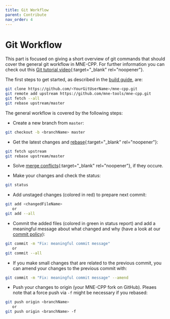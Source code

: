 ```yaml
---
title: Git Workflow
parent: Contribute
nav_order: 4
---
```

# Git Workflow

This part is focused on giving a short overview of git commands that should cover the general git workflow in MNE-CPP. For further information you can check out this [Git tutorial video](https://www.youtube.com/watch?v=DtLrWCFaG0A&feature=youtu.be){:target="_blank" rel="noopener"}.

The first steps to get started, as described in the [build guide](../install/buildguide.md), are:
```bash
git clone https://github.com/<YourGitUserName>/mne-cpp.git
git remote add upstream https://github.com/mne-tools/mne-cpp.git
git fetch --all 
git rebase upstream/master
```

The general workflow is covered by the following steps:

- Create a new branch from `master`: 

```bash
git checkout -b <branchName> master
```

- Get the latest changes and [rebase](https://www.atlassian.com/git/tutorials/rewriting-history/git-rebase){:target="_blank" rel="noopener"}: 

```bash
git fetch upstream
git rebase upstream/master
```

- Solve [merge conflicts](https://help.github.com/en/github/collaborating-with-issues-and-pull-requests/resolving-a-merge-conflict-using-the-command-line){:target="_blank" rel="noopener"}, if they occure. 

- Make your changes and check the status: 

```bash
git status
```

- Add unstaged changes (colored in red) to prepare next commit: 

```bash
git add <changedFileName>
   or
git add --all
```

- Commit the added files (colored in green in status report) and add a meaningful message about what changed and why (have a look at our [commit policy](conv_style.md)): 

```bash
git commit -m "Fix: meaningful commit message" 
   or 
git commit --all
```

- If you make small changes that are related to the previous commit, you can amend your changes to the previous commit with: 

```bash
git commit -m "Fix: meaningful commit message" --amend
```

- Push your changes to origin (your MNE-CPP fork on GitHub). Pleaes note that a force push via `-f` might be necessary if you rebased: 

```bash
git push origin <branchName>
   or
git push origin <branchName> -f
```


